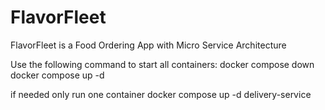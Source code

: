 # FlavorFleet

FlavorFleet is a Food Ordering App with Micro Service Architecture

Use the following command to start all containers:
docker compose down
docker compose up -d

if needed only run one container
docker compose up -d delivery-service
